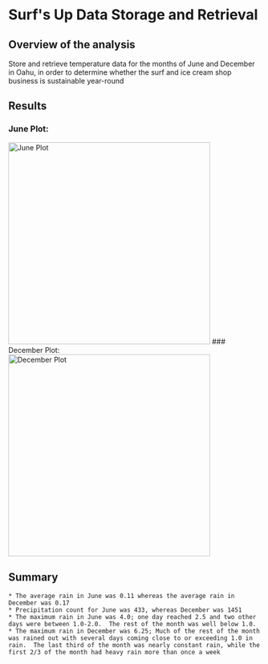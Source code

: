 # Surf's Up Data Storage and Retrieval

## Overview of the analysis
Store and retrieve temperature data for the months of June and December in Oahu, in order to determine whether the surf and ice cream shop business is sustainable year-round

## Results
### June Plot:
<img width="402" alt="June Plot" src="https://user-images.githubusercontent.com/38327290/146679708-8a341498-8512-40e7-9a85-2db63e5f2737.png">
### December Plot:
<img width="402" alt="December Plot" src="https://user-images.githubusercontent.com/38327290/146679704-0ba5620c-1946-470d-859f-c8bb7d4d0918.png">

## Summary
	* The average rain in June was 0.11 whereas the average rain in December was 0.17
	* Precipitation count for June was 433, whereas December was 1451
	* The maximum rain in June was 4.0; one day reached 2.5 and two other days were between 1.0-2.0.  The rest of the month was well below 1.0.
	* The maximum rain in December was 6.25; Much of the rest of the month was rained out with several days coming close to or exceeding 1.0 in rain.  The last third of the month was nearly constant rain, while the first 2/3 of the month had heavy rain more than once a week
